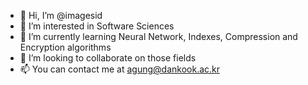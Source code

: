 - 👋 Hi, I’m @imagesid
- 👀 I’m interested in Software Sciences
- 🌱 I’m currently learning Neural Network, Indexes, Compression and Encryption algorithms
- 💞️ I’m looking to collaborate on those fields
- 📫 You can contact me at agung@dankook.ac.kr

<!---
imagesid/imagesid is a ✨ special ✨ repository because its `README.md` (this file) appears on your GitHub profile.
You can click the Preview link to take a look at your changes.
--->
